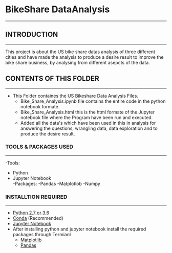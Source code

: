 # BikeShare DataAnalysis
-------------------------

## INTRODUCTION
-------------------------
This project is about the US bike share datas analysis of three different cities and have made the analysis to produce a desire result
to improve the bike share business, by analysing from different asepcts of the data.

## CONTENTS OF THIS FOLDER
-------------------------
- This Folder containes the US Bikeshare Data Analysis Files.
  - Bike_Share_Analysis.ipynb file contains the entire code in the python notebook formate.
  - Bike_Share_Analysis.html this is the html formate of the Jupyter notebook file where the Program have been run and executed.
  - Added all the data's which have been used in this in analysis for answering the questions, wrangling data, data exploration and to 
    produce the desire result.
    
 ### TOOLS & PACKAGES USED
 ------------------------
 -Tools:
  - Python
  - Jupyter Notebook  
 -Packages:
  -Pandas
  -Matplotlob
  -Numpy
  
### INSTALLTION REQUIRED
------------------------
* [Python 2.7 or 3.6](https://www.python.org/downloads/)
* [Conda](https://conda.io/docs/user-guide/install/index.html) (Recommended)
* [Jupyter Notebook](http://jupyter.readthedocs.io/en/latest/install.html)
* After installing python and jupyter notebook install the required packages through Termianl
  - [Matplotlib](https://matplotlib.org/faq/installing_faq.html)
  - [Pandas](https://pandas.pydata.org/pandas-docs/stable/install.html)
  
